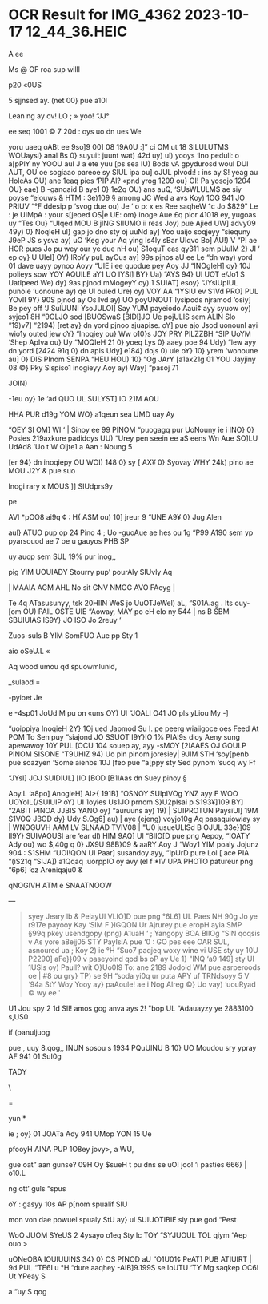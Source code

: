 # OCR Result for IMG_4362 2023-10-17 12_44_36.HEIC

A ee

Ms @ OF
roa sup willl

p20 «0US

5 sjjnsed ay. (net 00} pue a10l

Lean ng ay ov! LO ; » yoo! “JJ°

ee seq 1001 © 7 20d
: oys uo dn ues We

yoru uaeq oABt ee
9so]9 00] 08 19A0U :]” ci OM ut 18
SILULUTMS WOUaysl} anal Bs
0} suyui’: juunt wat) 42d uy) ul)
yooys ‘Ino pedull: o a[pPlY
ny YOOU aul J
a ete yuu [ps sea IU) Bods vA gpydurosd woul
DUI AUT, OU oe sogiaao pareoe sy SIUL
ipa ou] oJUL plvod:! : ins ay S!
yeag au HoleAs OU) ane 1eaq pies ‘PIP Al? «pnd
yrog 1209 ou} OI! Pa yosojo 1204 OU} eae) B
-ganqaid B aye1 0} 1e2q OU) ans auQ, ‘SUsWLULMS ae
siy poyse “eiouws & HTM : 3e)109 § among JC Wed a
avs Koy) 1OG 941 JO PRIUV “°F ddesip p ‘svog due ou) Je
‘ o p: x
es Ree saqheW 1c Jo $829"
Le : je UIMpA
: your s[jeoed OS|e UE:
om} inoge Aue £q plor 41018 ey, yugoas uy “Tes Ou}
“UIqed MOU B jING SIIUMO ii reas Joy) pue Ajied
UW] advy09 49y) 0} NoqIeH ul} gap jo dno sty oj uuNd
ay] Yoo uaijo soqjeyy “siequny J9eP JS s ysva ay) uO ‘Keg
your Aq ying Is4ly sBar UIqvo Bo] AU!) V “P! ae HOR
pues Jo pu wey our ye due nH ou) S1oquT eas
qy311 sem pUuIM 2} JI
‘ ep oy} U
UIeI] OY) IRoYy puL ayOus ay] 99s pjnos aU ee Le
“dn way) yord 01 dave uayy pynoo Aoyy “UIE i ee
quodue pey Aoy JJ “INOgIeH] oy} 10J polieys sow YOY
AQUILE aY1 UO IYSI] BY} Ua) “AYS 94} Ul UOT e/Jo1 S UatIpeed
We) dy} 9as pjnod mMogeyY oy) 1 SUIAT] esoy} “JYsIUpIUL
punoie ‘uonoune ay) qe Ul ouIed Ure) oy) VOY AA “IYSIU ev
S1Vd PRO] PUL YOvII 9Y} 90S pjnod ay Os Ivd ay) UO poyUNOUT
lysipods njramod ‘osiy] Be pey off ‘J SulUUNI YsoJULOI\]
Say YUM payeiodo Aaui¢ ayy syuow oy) syjeo1 8H
“9OLJO sod [BUOSwaS [BIDI]JO Ue pojULIS sem ALIN
Slo “19)v7] “2194) [ret ay} dn yord pjnoo sjuapise. oY] pue
ajo Jsod uonounl ayi wio1y outed jew oY} “Inoqiey ou}
Ww o10}s JOY PRY PILZZBH “SIP UoYM ‘Shep ApIva ou} Uy
“MOQIeH 21 0} yoeq Lys 0} aaey
poe 94 Udy) “lew ayy dn yord [2424 91q 0} dn apis Udy]
e184} dojs 0) ule oY} 10} yrem ‘wonoune au] 0} DIS PInom
SENPA “HEU HOU) 10} “Og JArY [a1ax21g 01 YOU Jayjiny
08 ©} Pky Sispiso1 inogieyy Aoy ay) Way] “pasoj 71

JOIN)

-1eu oy} 1e ‘ad
QUO UL SULYST] IO 21M AOU

HHA PUR d19g YOM
WO} a1qeun sea UMD uay Ay

“OEY SI
OM] WI ‘ | Sinoy
ee 99 PINOM “puogagq pur UoNouny ie i INO} 0}
Posies 219axkure padidoys UU) “Urey pen seein ee
aS eens Wn Aue
SO]LU UdAd8 ‘Uo t W
Oljte1 a Aan : Noung 5

[er 94} dn inoqiepy OU WOI) 148 0} sy [ AX¥ 0} Syovay
WHY 24k) pino ae MOU J2Y & pue suo

Inogi rary
x MOUS ]] SIUdprs9y

pe

AVI *pOO8 ai9q ¢
: H{ ASM ou) 10] jreur 9
“UNE A9¥ 0} Jug Alen

aul} ATUO pup
op 24 Pino 4 ; Uo
-guoAue ae hes ou 1g “P99 A190 sem yp
pyarsouod ae
7 oe
u
gauyos PHB SP

uy auop sem SUL 19% pur inog,,

pig YIM UOUIADY Stourry pup’
pourAly SIUvly Aq

| MAAIA AGM AHL No
sit GNV NMOG AVO FAoyg |

Te 4q ATasusunyy, tsk
20HIIN WeS jo UuOTJeWel) aL, “S01A.ag . Its
ouy-[om OU) PAIL OSTE UIE “Aoway, MAY
po eH elo ny 544 |
ns B SBM SBUIUIAS IS9Y} JO ISO Jo 2reuy ‘

Zuos-suIs B YIM SomFUO Aue pp Sty
1

aio oSeU.L «

Aq wood umou qd
spuowmlunid,

_sulaod =

-pyioet Je

e
-4sp01 JoUdIM pu
on «uns OY) Ul “JOALI O41 JO pls yLiou My
-]

“uoippiya InoqieH 2Y} 1Oj ued Japmod Su I.
pe peerg wiaiigoce oes Feed At POM To
Sen puy “siajond JO SSUOT I9Y}IO 1% PIAl9s dioy Aeny
sung apewawoy 10Y PUL [OCU 104 souep ay, ayy
-sMOY [2IAAES OJ GOULP PINOM SISONE “T9UHIZ 94) Uo pin
pinom joresiey| 9JIM STH ‘soy[penb pue soazyen ‘Some
aienbs 10J [feo pue “a[ppy sty Sed pynom ‘suoq wy Ff

“JYsI] JOJ SUIDIUL] [IO [BOD [B1IAas dn Suey pinoy §

Aoy.L ‘a8po] AnogieH] AI>{ 191B] “OSNOY SUIpIVOg YNZ ayy F
WOO UOYoIL{/SUIUIP oY} UI 1oyies Us1JO prnom S}U2pIsai p
S193¥]109 BY] “2ABIT PINOA JJBIS YANO oy} “auruuns ay) 19) |
SUIPROTUN PaysiUl] 19M S1VOQ JBOD dy} Udy S.Og6] au) |
aye (ejeng) voyjo10g Aq pasaquiowiay sy |
WNOGUVH AAM LV SLNAAD TVIV08 |
"U0
jusueULISd B OJUL 33e}]09 II9Y} SUIVAOUSI are ‘ear dl)
HIM 9AQ] Ul “BIIO[D pue png Aepoy, “IOATY Ady ou} wo $,40g q
0} JX9U 98B}09 & aaRY Aoy J “Woy1 YIM poaly Jojunz 904 :
S1SHM “UOI!QON UI Paar] susandoy ayy, “IpUrD pure Lol [
ace PIA “(iS21q “SIJA]) a1Qqaq :uorppIO oy avy (el f
*IV UPA PHOTO patureur png “6p6] ‘oz Areniqaju0 &

qNOGIVH ATM e SNAATNOOW

—

> syey Jeary lb &
PeiayUl VLIO]D pue png °6L6] UL Paes
NH 90g Jo ye r917e payooy Kay ‘SIM F
}IGQON Ur Ajrurey pue eropH ayia SMP
§99q pkey usendgopy (png) A1uaH ‘ ;
Yangopy BOA BIIOg “SIN qoqsis v
As yore a8ejj05 STY PayIsiA pue ‘0 :
GO pes eee OAR SUL, asnoured ua ;
Koy 2) ie °H “Suo7 paqjeq woxy wine vi
USE sty uy 10U P2290] aFe}}09 v paseyoind qod bs oP
ay Ue 1} "INQ ‘a9 149] sty Ul 1USIs oy) Paull? wit
O}Uo0I9 To: ane 2189 Jodoid WM pue asrperoods oe |
#8 ou gry} TP) se 9H “soda yi0q ur puta APY uf
TRNdsoyy 5 V ‘94a StY Woy Yooy ay} paAoule! ae i
Nog Alreg ©} Uo vay) ‘uouRyad © wy ee '

U1 Jou spy 2 1d SII! amos gog anva ays 2!
"bop UL “Adauayzy ye 2883100 s,US0

if
(panuljuog

pue , uuy 8.qog,,
INUN spsou s 1934
PQuUINU B 10} UO
Moudou sry ypray
AF 941 01 SuI0g

TADY

\

=

yun *

ie
; oy} 01 JOATa Ady 941 UMop YON 15 Ue

pfooyH AINA PUP 1O8ey jovy>, a
WU,

gue
oat” aan
gunse?
09H Oy $sueH
t
pu
dns se uO!
joo! ‘i pasties
666} | o10.L

ng ott’
guls “spus

oY
: gasyy 10s AP
p[nom spualif SIU

mon von dae
powuel spualy StU
ay} ul SUIUOTIBIE
siy pue god “Pest

WoO JUOM SYeUS 2
4ysayo o1eq Sty Ic
TOY “SYJUOUL TOL
qiym “Aep ouo >

uONeOBA IOUIUUINS
34} 0} OS P[NOD aU
“O1U01¢
PeAT] PUB ATIUIRT |
9d PUL “TE6I u
°H “dure aaqhey
-AIB]9.199S se IoUTU
‘TY Mg saqkep
OC6I Ut YPeay S

a “uy S qog
